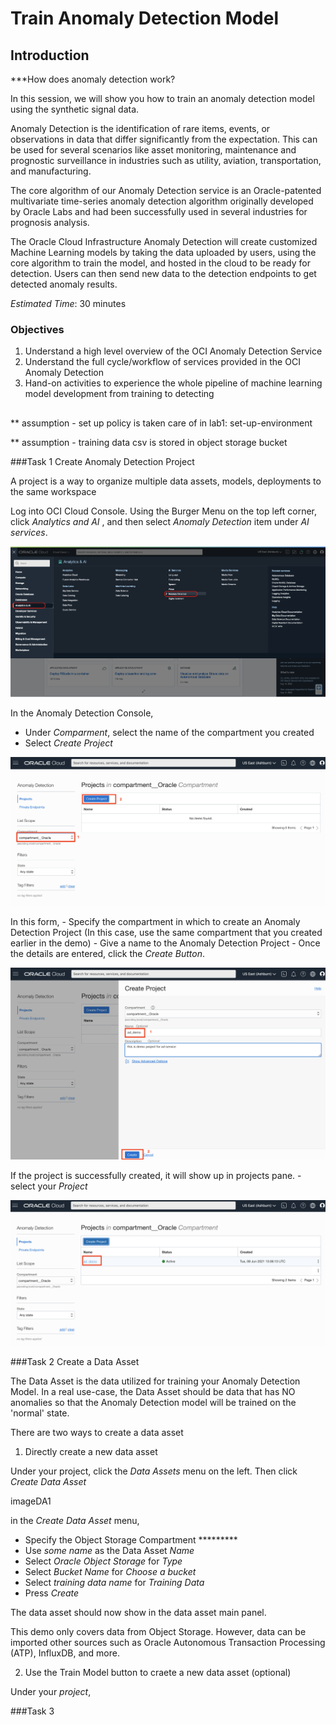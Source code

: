 # Train Anomaly Detection Model

## Introduction


***How does anomaly detection work? 

In this session, we will show you how to train an anomaly detection model using the synthetic signal data.

Anomaly Detection is the identification of rare items, events, or observations in data that differ significantly from the expectation. This can be used for several scenarios like asset monitoring, maintenance and prognostic surveillance in industries such as utility, aviation, transportation, and manufacturing.

The core algorithm of our Anomaly Detection service is an Oracle-patented multivariate time-series anomaly detection algorithm originally developed by Oracle Labs and had been successfully used in several industries for prognosis analysis.

The Oracle Cloud Infrastructure Anomaly Detection will create customized Machine Learning models by taking the data uploaded by users, using the core algorithm to train the model, and hosted in the cloud to be ready for detection. Users can then send new data to the detection endpoints to get detected anomaly results.

*Estimated Time*: 30 minutes

### Objectives
1. Understand a high level overview of the OCI Anomaly Detection Service
2. Understand the full cycle/workflow of services provided in the OCI Anomaly Detection
3. Hand-on activities to experience the whole pipeline of machine learning model development from training to detecting
##

** assumption - set up policy is taken care of in lab1: set-up-environment

** assumption - training data csv is stored in object storage bucket

###Task 1 Create Anomaly Detection Project

A project is a way to organize multiple data assets, models, deployments to the same workspace

Log into OCI Cloud Console. Using the Burger Menu on the top left corner, click *Analytics and AI* , and then select *Anomaly Detection* item under *AI services*.

![Create Project](./images/imageCP1.png " ")

In the Anomaly Detection Console,
   - Under *Comparment*, select the name of the compartment you created 
   - Select *Create Project*

![Create Project](./images/imageCP2.png " ")

In this form,
    - Specify the compartment in which to create an Anomaly Detection Project
       (In this case, use the same compartment that you created earlier in the demo)
    - Give a name to the Anomaly Detection Project
    - Once the details are entered, click the *Create Button*.

![Create Project](./images/imageCP3.png " ")

 If the project is successfully created, it will show up in projects pane.
    - select your *Project*

![Create Project](./images/imageCP4.png " ")


###Task 2
Create a Data Asset

The Data Asset is the data utilized for training your Anomaly Detection Model. In a real use-case, the Data Asset should be data that has NO anomalies so that the Anomaly Detection model will be trained on the 'normal' state. 

There are two ways to create a data asset

1. Directly create a new data asset

Under your project, click the *Data Assets* menu on the left. Then click *Create Data Asset*

imageDA1

in the _Create Data Asset_ menu, 
- Specify the Object Storage Compartment  *********
- Use *some name* as the Data Asset _Name_
- Select *Oracle Object Storage* for _Type_
- Select *Bucket Name* for _Choose a bucket_ 
- Select *training data name* for _Training Data_
- Press *Create*

The data asset should now show in the data asset main panel.

This demo only covers data from Object Storage. However, data can be imported other sources such as Oracle Autonomous Transaction Processing (ATP), InfluxDB, and more. 


2. Use the Train Model button to craete a new data asset (optional)

Under your _project_, 

###Task 3

